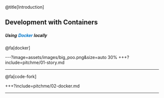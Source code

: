 @title[Introduction]
## Development with Containers
##### <span style="font-family:Helvetica Neue; font-weight:bold">Using <span style="color:#0075c9">Docker</span> locally</span>

@fa[docker] 

---?image=assets/images/big_poo.png&size=auto 30%
+++?include=pitchme/01-story.md

--- 

@fa[code-fork]

+++?include=pitchme/02-docker.md

---